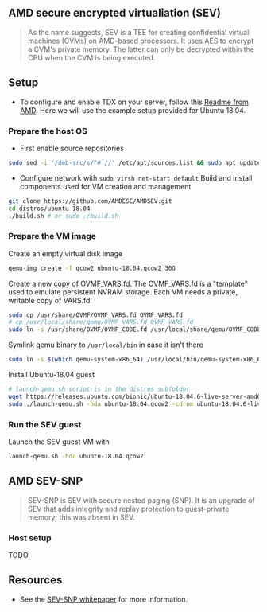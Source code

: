 ## AMD secure encrypted virtualiation (SEV)
> As the name suggests, SEV is a TEE for creating confidential virtual machines (CVMs) on AMD-based processors. It uses AES to encrypt a CVM's private memory. The latter can only be decrypted within the CPU when the CVM is being executed.

## Setup
- To configure and enable TDX on your server, follow this [Readme from AMD](https://github.com/AMDESE/AMDSEV/blob/master/README.md). Here we will use the example setup provided for Ubuntu 18.04.

### Prepare the host OS
- First enable source repositories
```bash
sudo sed -i '/deb-src/s/^# //' /etc/apt/sources.list && sudo apt update
```
- Configure network with `sudo virsh net-start default`
Build and install components used for VM creation and management
```bash
git clone https://github.com/AMDESE/AMDSEV.git
cd distros/ubuntu-18.04
./build.sh # or sudo ./build.sh
```
### Prepare the VM image
Create an empty virtual disk image
```bash 
qemu-img create -f qcow2 ubuntu-18.04.qcow2 30G
```
Create a new copy of OVMF_VARS.fd. The OVMF_VARS.fd is a "template" used to emulate persistent NVRAM storage. Each VM needs a private, writable copy of VARS.fd.
```bash
sudo cp /usr/share/OVMF/OVMF_VARS.fd OVMF_VARS.fd
# cp /usr/local/share/qemu/OVMF_VARS.fd OVMF_VARS.fd
sudo ln -s /usr/share/OVMF/OVMF_CODE.fd /usr/local/share/qemu/OVMF_CODE.fd
```
Symlink qemu binary to `/usr/local/bin` in case it isn't there
```bash
sudo ln -s $(which qemu-system-x86_64) /usr/local/bin/qemu-system-x86_64
```
Install Ubuntu-18.04 guest
```bash
# launch-qemu.sh script is in the distros subfolder 
wget https://releases.ubuntu.com/bionic/ubuntu-18.04.6-live-server-amd64.iso
sudo ./launch-qemu.sh -hda ubuntu-18.04.qcow2 -cdrom ubuntu-18.04.6-live-server-amd64.iso
```
### Run the SEV guest
Launch the SEV guest VM with
```bash 
launch-qemu.sh -hda ubuntu-18.04.qcow2
```

## AMD SEV-SNP
> SEV-SNP is SEV with secure nested paging (SNP). It is an upgrade of SEV that adds integrity and replay protection to guest-private memory; this was absent in SEV.

### Host setup 
TODO


## Resources
- See the [SEV-SNP whitepaper](https://www.amd.com/content/dam/amd/en/documents/epyc-business-docs/white-papers/SEV-SNP-strengthening-vm-isolation-with-integrity-protection-and-more.pdf) for more information.